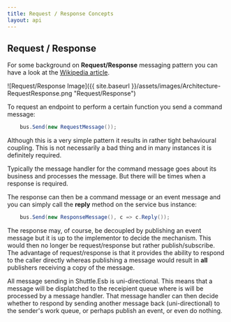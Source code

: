 ```yaml
---
title: Request / Response Concepts
layout: api
---
```

## Request / Response

For some background on **Request/Response** messaging pattern you can have a look at the [Wikipedia article](http://en.wikipedia.org/wiki/Request-response).

![Request/Response Image]({{ site.baseurl }}/assets/images/Architecture-RequestResponse.png "Request/Response")

To request an endpoint to perform a certain function you send a command message:

```c#
    bus.Send(new RequestMessage());
```

Although this is a very simple pattern it results in rather tight behavioural coupling.  This is not necessarily a bad thing and in many instances it is definitely required.

Typically the message handler for the command message goes about its business and processes the message.  But there will be times when a response is required.

The response can then be a command message or an event message and you can simply call the **reply** method on the service bus instance:

```c#
    bus.Send(new ResponseMessage(), c => c.Reply());
```

The response may, of course, be decoupled by publishing an event message but it is up to the implementor to decide the mechanism.  This would then no longer be request/response but rather publish/subscribe.  The advantage of request/response is that it provides the ability to respond to the caller directly whereas publishing a message would result in **all** publishers receiving a copy of the message.

All message sending in Shuttle.Esb is uni-directional.  This means that a message will be displatched to the receipient queue where is will be processed by a message handler.  That message handler can then decide whether to respond by sending another message back (uni-directional) to the sender's work queue, or perhaps publish an event, or even do nothing.

